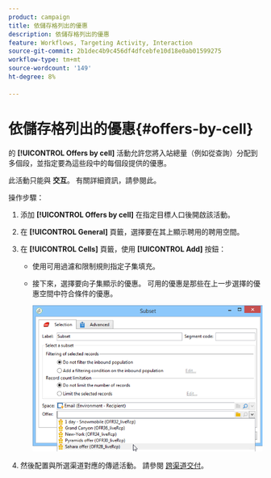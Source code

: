 ```yaml
---
product: campaign
title: 依儲存格列出的優惠
description: 依儲存格列出的優惠
feature: Workflows, Targeting Activity, Interaction
source-git-commit: 2b1dec4b9c456df4dfcebfe10d18e0ab01599275
workflow-type: tm+mt
source-wordcount: '149'
ht-degree: 8%

---
```


# 依儲存格列出的優惠{#offers-by-cell}



的 **[!UICONTROL Offers by cell]** 活動允許您將入站總量（例如從查詢）分配到多個段，並指定要為這些段中的每個段提供的優惠。

此活動只能與 **交互**。 有關詳細資訊，請參閱此。

操作步驟：

1. 添加 **[!UICONTROL Offers by cell]** 在指定目標人口後開啟該活動。
1. 在 **[!UICONTROL General]** 頁籤，選擇要在其上顯示聘用的聘用空間。
1. 在 **[!UICONTROL Cells]** 頁籤，使用 **[!UICONTROL Add]** 按鈕：

   * 使用可用過濾和限制規則指定子集填充。
   * 接下來，選擇要向子集顯示的優惠。 可用的優惠是那些在上一步選擇的優惠空間中符合條件的優惠。

      ![](assets/int_offer_per_cell1.png)

1. 然後配置與所選渠道對應的傳遞活動。 請參閱 [跨渠道交付](cross-channel-deliveries.md)。
